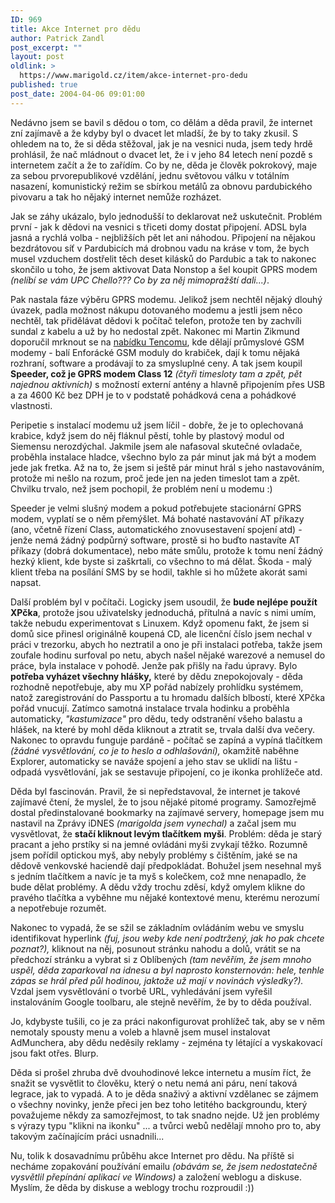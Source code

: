 ```yaml
---
ID: 969
title: Akce Internet pro dědu
author: Patrick Zandl
post_excerpt: ""
layout: post
oldlink: >
  https://www.marigold.cz/item/akce-internet-pro-dedu
published: true
post_date: 2004-04-06 09:01:00
---
```

<p>
Nedávno jsem se bavil s dědou o tom, co dělám a děda pravil, že internet zní zajímavě a že kdyby byl o dvacet let mladší, že by to taky zkusil. S ohledem na to, že si děda stěžoval, jak je na vesnici nuda, jsem tedy hrdě prohlásil, že nač mládnout o dvacet let, že i v jeho 84 letech není pozdě s internetem začít a že to zařídím.&#160;Co by ne, děda je člověk pokrokový, maje za sebou prvorepublikové vzdělání, jednu světovou válku v totálním nasazení, komunistický režim se sbírkou metálů za obnovu pardubického pivovaru a tak ho nějaký internet nemůže rozházet. </p>

<p>
Jak se záhy ukázalo, bylo jednodušší to deklarovat než uskutečnit. Problém první - jak k dědovi na vesnici s třiceti domy dostat připojení. ADSL byla jasná a rychlá volba - nejbližších pět let ani náhodou. Připojení na nějakou bezdrátovou síť v Pardubicích má drobnou vadu na kráse v tom, že bych musel vzduchem dostřelit těch deset kilásků do Pardubic a tak to nakonec skončilo u toho, že jsem aktivovat Data Nonstop a šel koupit GPRS modem<EM> (nelíbí se vám UPC Chello??? Co by za něj mimopražští dali...)</EM>. </p>

<p>
Pak nastala fáze výběru GPRS modemu. Jelikož jsem nechtěl nějaký dlouhý úvazek, padla možnost nákupu dotovaného modemu a jestli jsem něco nechtěl, tak přidělávat dědovi k počítač telefon, protože ten by zachvíli sundal z kabelu a už by ho nedostal zpět. Nakonec mi Martin Zikmund doporučil mrknout se na <A href="http://www.tencom.cz/" target=_blank>nabídku Tencomu</A>, kde dělají průmyslové GSM modemy - balí Enforácké GSM moduly do krabiček, dají k tomu nějaká rozhraní, software a prodávají to za smysluplné ceny. A tak jsem koupil <STRONG>Speeder, což je GPRS modem Class 12</STRONG> <EM>(čtyři timesloty tam a zpět, pět najednou aktivních)</EM> s možností externí antény a hlavně připojením přes USB a za 4600 Kč bez DPH je to v podstatě pohádková cena a pohádkové vlastnosti. </p>

<p>
Peripetie s instalací modemu už jsem líčil - dobře, že je to oplechovaná krabice, když jsem do něj fláknul pěstí, tohle by plastový modul od Siemensu nerozdýchal. Jakmile jsem ale nafasoval skutečné ovladače, proběhla instalace hladce, všechno bylo za pár minut jak má být a modem jede jak fretka. Až na to, že jsem si ještě pár minut hrál s jeho nastavováním, protože mi nešlo na rozum, proč jede jen na jeden timeslot tam a zpět. Chvilku trvalo, než jsem pochopil, že problém není u modemu :)</p>

<p>
Speeder je velmi slušný modem a pokud potřebujete stacionární GPRS modem, vyplatí se o něm přemýšlet. Má bohaté nastavování AT příkazy (ano, včetně řízení Class, automatického znovusestavení spojení atd) - jenže nemá žádný podpůrný software, prostě si ho buďto nastavíte AT příkazy (dobrá dokumentace), nebo máte smůlu, protože k tomu není žádný hezký klient, kde byste si zaškrtali, co všechno to má dělat. Škoda - malý klient třeba na posílání SMS by se hodil, takhle si ho můžete akorát sami napsat. </p>

<p>
Další problém byl v počítači. Logicky jsem usoudil, že <STRONG>bude nejlépe použít XPčka</STRONG>, protože jsou uživatelsky jednoduchá, přítulná a navíc s nimi umím, takže nebudu experimentovat s Linuxem. Když opomenu fakt, že jsem si domů sice přinesl originálně koupená CD, ale licenční číslo jsem nechal v práci v trezorku, abych ho neztratil a ono je při instalaci potřeba, takže jsem zoufale hodinu surfoval po netu, abych našel nějaké warezové a nemusel do práce, byla instalace v pohodě. Jenže pak přišly na řadu úpravy. Bylo <STRONG>potřeba vyházet všechny hlášky,</STRONG> které by dědu znepokojovaly - děda rozhodně nepotřebuje, aby mu XP pořád nabízely prohlídku systémem, natož zaregistrování do Passportu a tu hromadu dalších blbostí, které XPčka pořád vnucují. Zatímco samotná instalace trvala hodinku a proběhla automaticky, <EM>"kastumizace"</EM> pro dědu, tedy odstranění všeho balastu a hlášek, na které by mohl děda kliknout a ztratit se, trvala další dva večery. Nakonec to opravdu funguje pardáně - počítač se zapíná a vypíná tlačítkem <EM>(žádné vysvětlování, co je to heslo a odhlašování),</EM> okamžitě naběhne Explorer, automaticky se naváže spojení a jeho stav se uklidí na lištu - odpadá vysvětlování, jak se sestavuje připojení, co je ikonka prohlížeče atd. </p>

<p>
Děda byl fascinován. Pravil, že si nepředstavoval, že internet je takové zajímavé čtení, že myslel, že to jsou nějaké pitomé programy. Samozřejmě dostal předinstalované bookmarky na zajímavé servery, homepage jsem mu nastavil na Zprávy iDNES<EM> (marigolda jsem vynechal) </EM>a začal jsem mu vysvětlovat, že <STRONG>stačí kliknout levým tlačítkem myši</STRONG>. Problém: děda je&#160;starý pracant&#160;a jeho prstíky si na jemné ovládáni myši zvykají těžko. Rozumně jsem pořídil optickou myš, aby nebyly problémy s čištěním, jaké se na dědově venkovské haciendě dají předpokládat. Bohužel jsem nesehnal myš s jedním tlačítkem a navíc je ta myš s kolečkem, což mne nenapadlo, že bude dělat problémy. A dědu vždy trochu zděsí, když omylem klikne do pravého tlačítka a vyběhne mu nějaké kontextové menu, kterému nerozumí a nepotřebuje rozumět. </p>

<p>
Nakonec to vypadá, že se sžil se základním ovládáním webu ve smyslu identifikovat hyperlink <EM>(fuj, jsou weby kde není podtržený, jak ho pak chcete poznat?),</EM> kliknout na něj, posunout stránku nahodu a dolů, vrátit se na předchozí stránku a vybrat si z Oblíbených <EM>(tam nevěřím, že jsem mnoho uspěl, děda zaparkoval na idnesu a byl naprosto konsternován: hele, tenhle zápas se hrál před půl hodinou, jaktože už mají v novinách výsledky?).</EM> Vzdal jsem vysvětlování o tvorbě URL, vyhledávání jsem vyřešil instalováním Google toolbaru, ale stejně nevěřím, že by to děda používal. </p>

<p>
Jo, kdybyste tušili, co je za práci nakonfigurovat prohlížeč tak, aby se v něm nemotaly spousty menu a voleb a hlavně jsem musel instalovat AdMunchera, aby dědu neděsily reklamy - zejména ty létající a vyskakovací jsou fakt otřes. Blurp. </p>

<p>
Děda si prošel zhruba dvě dvouhodinové lekce internetu a musím říct, že snažit se vysvětlit to člověku, který o netu nemá ani páru, není taková legrace, jak to vypadá. A to je děda snaživý a aktivní vzdělanec se zájmem o všechny novinky, jenže přeci jen bez toho letitého backgroundu, který považujeme někdy za samozřejmost, to tak snadno nejde. Už jen problémy s výrazy typu "klikni na ikonku" ... a tvůrci webů nedělají mnoho pro to, aby takovým začínajícím práci usnadnili...</p>

<p>
Nu, tolik k dosavadnímu průběhu akce Internet pro dědu. Na příště si necháme zopakování používání emailu <EM>(obávám se, že jsem nedostatečně vysvětlil přepínání aplikací ve Windows)</EM> a založení weblogu a diskuse. Myslím, že děda by diskuse a weblogy trochu rozproudil :))</p>
